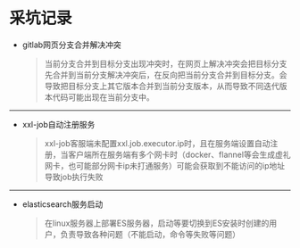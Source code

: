 # 采坑记录

* gitlab网页分支合并解决冲突
  > 当前分支合并到目标分支出现冲突时，在网页上解决冲突会把目标分支先合并到当前分支解决冲突后，在反向把当前分支合并到目标分支。会导致把目标分支上其它版本合并到当前分支版本，从而导致不同迭代版本代码可能出现在当前分支中。

---

* xxl-job自动注册服务
  > xxl-job客服端未配置xxl.job.executor.ip时，且在服务端设置自动注册，当客户端所在服务端有多个网卡时（docker、flannel等会生成虚礼网卡，也可能部分网卡ip未打通服务）可能会获取到不能访问的ip地址导致job执行失败

---

* elasticsearch服务启动
  > 在linux服务器上部署ES服务器，启动等要切换到ES安装时创建的用户，负责导致各种问题（不能启动，命令等失败等问题） 

